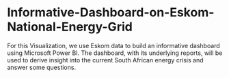# Informative-Dashboard-on-Eskom-National-Energy-Grid
For this Visualization, we use Eskom data to build an informative dashboard using Microsoft Power BI.
The dashboard, with its underlying reports, will be used to derive insight into the current South African energy crisis
and answer some questions.
